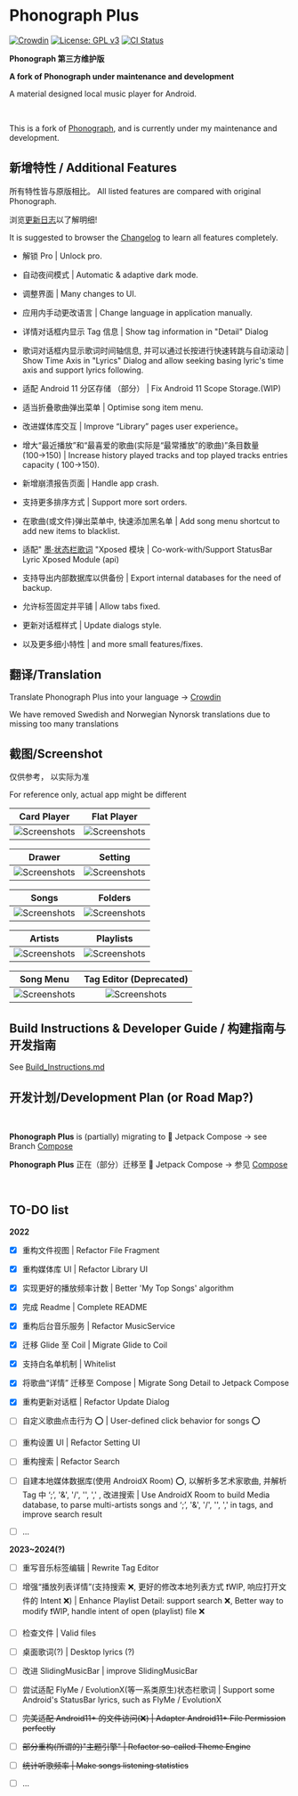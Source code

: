 # Phonograph Plus

[![Crowdin](https://badges.crowdin.net/phonograph-plus/localized.svg)](https://crowdin.com/project/phonograph-plus)
[![License: GPL v3](https://img.shields.io/badge/License-GPL%20v3-blue.svg)](https://github.com/chr56/Phonograph_Plus/blob/release/LICENSE.txt)
[<img src="https://github.com/chr56/Phonograph/workflows/ci/badge.svg" alt="CI Status">](https://github.com/chr56/Phonograph_Plus/actions/workflows/ci.yml)

**Phonograph 第三方维护版**

**A fork of Phonograph under maintenance and development**

A material designed local music player for Android.

<br/>

This is a fork of [Phonograph](https://github.com/kabouzeid/Phonograph), and is currently under my maintenance and development.

## **新增特性** / **Additional Features**

所有特性皆与原版相比。 All listed features are compared with original Phonograph.

浏览[更新日志](app/src/main/assets/changelog-ZH-CN.html)以了解明细!

It is suggested to browser the [Changelog](app/src/main/assets/changelog.html) to learn all features completely.

- 解锁 Pro | Unlock pro.

- 自动夜间模式 | Automatic & adaptive dark mode.

- 调整界面 | Many changes to UI.

- 应用内手动更改语言 | Change language in application manually.

- 详情对话框内显示 Tag 信息 | Show tag information in "Detail" Dialog

- 歌词对话框内显示歌词时间轴信息, 并可以通过长按进行快速转跳与自动滚动 | Show Time Axis in "Lyrics" Dialog and allow seeking basing lyric's time axis and
  support lyrics following.

- 适配 Android 11 分区存储 （部分） | Fix Android 11 Scope Storage.(WIP)

- 适当折叠歌曲弹出菜单 | Optimise song item menu.

- 改进媒体库交互 | Improve “Library” pages user experience。

- 增大“最近播放”和“最喜爱的歌曲(实际是“最常播放”的歌曲)”条目数量(100→150) | Increase history played tracks and top played tracks entries capacity (
  100->150).

- 新增崩溃报告页面 | Handle app crash.

- 支持更多排序方式 | Support more sort orders.

- 在歌曲(或文件)弹出菜单中, 快速添加黑名单 | Add song menu shortcut to add new items to blacklist.

- 适配" [墨·状态栏歌词](https://github.com/Block-Network/StatusBarLyric) "Xposed 模块 | Co-work-with/Support StatusBar Lyric
  Xposed Module (api)
- 支持导出内部数据库以供备份 | Export internal databases for the need of backup.

- 允许标签固定并平铺 | Allow tabs fixed.

- 更新对话框样式 | Update dialogs style.

- 以及更多细小特性 | and more small features/fixes.

## **翻译**/**Translation**

Translate Phonograph Plus into your language -> [Crowdin](https://crowdin.com/project/phonograph-plus)

We have removed Swedish and Norwegian Nynorsk translations due to missing too many translations

## **截图**/**Screenshot**

仅供参考， 以实际为准

For reference only, actual app might be different

|                                       Card Player                                       |                                       Flat Player                                       |
|:---------------------------------------------------------------------------------------:|:---------------------------------------------------------------------------------------:|
| ![Screenshots](fastlane/metadata/android/en-US/images/phoneScreenshots/05.jpg?raw=true) | ![Screenshots](fastlane/metadata/android/en-US/images/phoneScreenshots/08.jpg?raw=true) |

|                                         Drawer                                          |                                         Setting                                         |
|:---------------------------------------------------------------------------------------:|:---------------------------------------------------------------------------------------:|
| ![Screenshots](fastlane/metadata/android/en-US/images/phoneScreenshots/03.jpg?raw=true) | ![Screenshots](fastlane/metadata/android/en-US/images/phoneScreenshots/01.jpg?raw=true) |

|                                          Songs                                          |                                         Folders                                         |
|:---------------------------------------------------------------------------------------:|:---------------------------------------------------------------------------------------:|
| ![Screenshots](fastlane/metadata/android/en-US/images/phoneScreenshots/09.jpg?raw=true) | ![Screenshots](fastlane/metadata/android/en-US/images/phoneScreenshots/10.jpg?raw=true) |

|                                         Artists                                         |                                        Playlists                                        |
|:---------------------------------------------------------------------------------------:|:---------------------------------------------------------------------------------------:|
| ![Screenshots](fastlane/metadata/android/en-US/images/phoneScreenshots/07.jpg?raw=true) | ![Screenshots](fastlane/metadata/android/en-US/images/phoneScreenshots/06.jpg?raw=true) |

|                                        Song Menu                                        |                                 Tag Editor (Deprecated)                                 |
|:---------------------------------------------------------------------------------------:|:---------------------------------------------------------------------------------------:|
| ![Screenshots](fastlane/metadata/android/en-US/images/phoneScreenshots/02.jpg?raw=true) | ![Screenshots](fastlane/metadata/android/en-US/images/phoneScreenshots/04.jpg?raw=true) |

## **Build Instructions & Developer Guide** / **构建指南与开发指南**

See [Build_Instructions.md](./Build_Instructions.md)

## **开发计划**/**Development Plan (or Road Map?)**

<br/>

**Phonograph Plus** is (partially) migrating to 🚀 Jetpack Compose -> see Branch [Compose](https://github.com/chr56/Phonograph_Plus/tree/Compose)

**Phonograph Plus** 正在（部分）迁移至 🚀 Jetpack Compose -> 参见 [Compose](https://github.com/chr56/Phonograph_Plus/tree/Compose)

<br/>

## **TO-DO list**

**2022**

- [x] 重构文件视图 | Refactor File Fragment

- [x] 重构媒体库 UI | Refactor Library UI

- [x] 实现更好的播放频率计数 | Better 'My Top Songs' algorithm

- [x] 完成 Readme | Complete README

- [x] 重构后台音乐服务 | Refactor MusicService

- [x] 迁移 Glide 至 Coil | Migrate Glide to Coil

- [x] 支持白名单机制 | Whitelist

- [x] 将歌曲“详情” 迁移至 Compose | Migrate Song Detail to Jetpack Compose

- [x] 重构更新对话框 | Refactor Update Dialog

- [ ] 自定义歌曲点击行为 ⭕ | User-defined click behavior for songs ⭕

- [ ] 重构设置 UI | Refactor Setting UI

- [ ] 重构搜索 | Refactor Search

- [ ] 自建本地媒体数据库(使用 AndroidX Room) ⭕, 以解析多艺术家歌曲, 并解析 Tag 中 ‘;’, '&', '/', '\', ',' , 改进搜索 | Use AndroidX Room to build
  Media database, to parse multi-artists songs and ‘;’, '&', '/', '\', ',' in tags, and improve search result

- [ ] ...

**2023~2024(?)**

- [ ] 重写音乐标签编辑 | Rewrite Tag Editor

- [ ] 增强“播放列表详情”(支持搜索 ❌, 更好的修改本地列表方式 ❗WIP, 响应打开文件的 Intent ❌) | Enhance Playlist Detail: support search ❌, Better way to
  modify ❗WIP, handle intent of open (playlist) file ❌

- [ ] 检查文件 | Valid files

- [ ] 桌面歌词(?) | Desktop lyrics (?)

- [ ] 改进 SlidingMusicBar | improve SlidingMusicBar

- [ ] 尝试适配 FlyMe / EvolutionX(等一系类原生)状态栏歌词 | Support some Android's StatusBar lyrics, such as FlyMe / EvolutionX

- [ ] <del>完美适配 Android11+ 的文件访问(❌) | Adapter Android11+ File Permission perfectly</del>

- [ ] <del>部分重构(所谓的)"主题引擎" | Refactor so-called Theme Engine</del>

- [ ] <del>统计听歌频率 | Make songs listening statistics</del>

- [ ] ...

<br/>
<br/>
<br/>
<br/>
